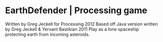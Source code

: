 EarthDefender | Processing game
=============
Written by Greg Jeckell for Processing 2012
	Based off Java version written by Greg Jeckell & Yervant Bastikian 2011
Play as a lone spaceship protecting earth from incoming asteroids.